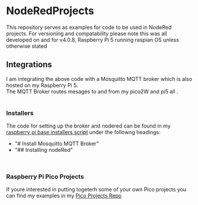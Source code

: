 # NodeRedProjects
This repository serves as examples for code to be used in NodeRed projects.
For versioning and compatability please note this was all developed on and for v4.0.8, Raspberry Pi 5 running raspian OS unless otherwise stated


## Integrations
I am integrating the above code with a Mosquitto MQTT broker which is also hosted on my Raspberry Pi 5.<br/> 
The MQTT Broker routes mesages to and from my pico2W and pi5 all .<br/><br/> 

### Installers
The code for setting up the broker and nodered can be found in my [raspberry pi base installers script](https://github.com/ashification/RPISetup/blob/main/Installers/rpi_base_installer.sh) under the followng headings:
- "# Install Mosquitto MQTT Broker"
- "## Installing nodeRed"
<br/>


### Raspberry Pi Pico Projects
If youre interested in putting togeterh some of your own Pico projects you can find my examples in my [Pico Projects Repo](https://github.com/ashification/PicoProjects/tree/main)
<br/>
